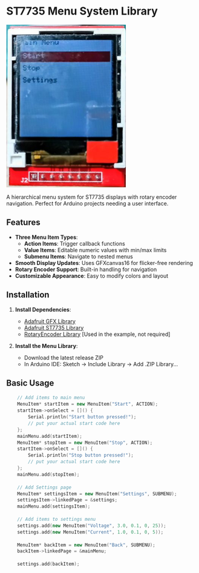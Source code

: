 # ST7735 Menu System Library

![Menu System Demo](/ST7735_Menu.jpg) 

A hierarchical menu system for ST7735 displays with rotary encoder navigation. Perfect for Arduino projects needing a user interface.

## Features

- **Three Menu Item Types**:
  - **Action Items**: Trigger callback functions
  - **Value Items**: Editable numeric values with min/max limits
  - **Submenu Items**: Navigate to nested menus
- **Smooth Display Updates**: Uses GFXcanvas16 for flicker-free rendering
- **Rotary Encoder Support**: Built-in handling for navigation
- **Customizable Appearance**: Easy to modify colors and layout

## Installation

1. **Install Dependencies**:
   - [Adafruit GFX Library](https://github.com/adafruit/Adafruit-GFX-Library)
   - [Adafruit ST7735 Library](https://github.com/adafruit/Adafruit-ST7735-Library)
   - [RotaryEncoder Library](https://github.com/kazakhan/RotaryEncoder) [Used in the example, not required]

2. **Install the Menu Library**:
   - Download the latest release ZIP
   - In Arduino IDE: Sketch → Include Library → Add .ZIP Library...

## Basic Usage

```cpp
    // Add items to main menu
    MenuItem* startItem = new MenuItem("Start", ACTION);
    startItem->onSelect = []() {
        Serial.println("Start button pressed!");
        // put your actual start code here
    };
    mainMenu.add(startItem);
    MenuItem* stopItem = new MenuItem("Stop", ACTION);
    startItem->onSelect = []() {
        Serial.println("Stop button pressed!");
        // put your actual start code here
    };
    mainMenu.add(stopItem);

	// Add Settings page
    MenuItem* settingsItem = new MenuItem("Settings", SUBMENU);
    settingsItem->linkedPage = &settings;
    mainMenu.add(settingsItem);

    // Add items to settings menu
    settings.add(new MenuItem("Voltage", 3.0, 0.1, 0, 25));
    settings.add(new MenuItem("Current", 1.0, 0.1, 0, 5));

    MenuItem* backItem = new MenuItem("Back", SUBMENU);
    backItem->linkedPage = &mainMenu;

    settings.add(backItem);

